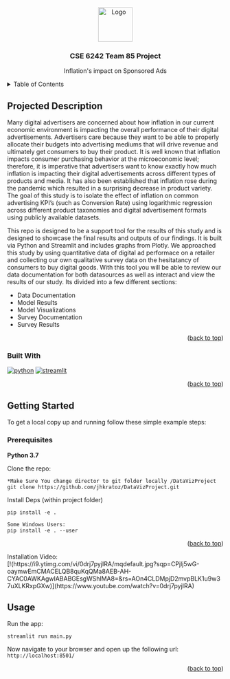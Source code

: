 <!-- Improved compatibility of back to top link: See: https://github.com/othneildrew/Best-README-Template/pull/73 -->
<a name="readme-top"></a>

<!-- PROJECT LOGO -->
<br />
<div align="center">
    <img src="https://raw.githubusercontent.com/othneildrew/Best-README-Template/master/images/logo.png" alt="Logo" width="80" height="80">

  <h3 align="center">CSE 6242 Team 85 Project</h3>

  <p align="center">
    Inflation's impact on Sponsored Ads
    <br />
  </p>
</div>



<!-- TABLE OF CONTENTS -->
<details>
  <summary>Table of Contents</summary>
  <ol>
    <li>
      <a href="#about-the-project">About The Project</a>
      <ul>
        <li><a href="#built-with">Built With</a></li>
      </ul>
    </li>
    <li>
      <a href="#getting-started">Getting Started</a>
      <ul>
        <li><a href="#prerequisites">Prerequisites</a></li>
        <li><a href="#installation">Installation</a></li>
      </ul>
    </li>
  </ol>
</details>



<!-- ABOUT THE PROJECT -->
## Projected Description

Many digital advertisers are concerned about how inflation in our current economic environment is impacting the overall performance of their digital advertisements. Advertisers care because they want to be able to properly allocate their budgets into advertising mediums that will drive revenue and ultimately get consumers to buy their product. It is well known that inflation impacts consumer purchasing behavior at the microeconomic level; therefore, it is imperative that advertisers want to know exactly how much inflation is impacting their digital advertisements across different types of products and media. It has also been established that inflation rose during the pandemic which resulted in a surprising decrease in product variety. The goal of this study is to isolate the effect of inflation on common advertising KPI’s (such as Conversion Rate) using logarithmic regression across different product taxonomies and digital advertisement formats using publicly available datasets.  

This repo is designed to be a support tool for the results of this study and is designed to showcase the final results and outputs of our findings. It is built via Python and Streamlit and includes graphs from Plotly. We approached this study by using quantitative data of digital ad performace on a retailer and collecting our own qualitative survey data on the hesitatancy of consumers to buy digital goods. With this tool you will be able to review our data documentation for both datasources as well as interact and view the results of our study. Its divided into a few different sections:
* Data Documentation
* Model Results
* Model Visualizations
* Survey Documentation
* Survey Results

<p align="right">(<a href="#readme-top">back to top</a>)</p>



### Built With

[![python]][python-url] [![streamlit]][streamlit-url]

<p align="right">(<a href="#readme-top">back to top</a>)</p>



<!-- GETTING STARTED -->
## Getting Started

To get a local copy up and running follow these simple example steps:

### Prerequisites

<B>Python 3.7</B>

Clone the repo:
```
*Make Sure You change director to git folder locally /DataVizProject
git clone https://github.com/jhkratoz/DataVizProject.git
```

Install Deps (within project folder)
```
pip install -e .

Some Windows Users:
pip install -e . --user
```

<p align="right">(<a href="#readme-top">back to top</a>)</p>

<!-- USAGE EXAMPLES -->
<div>Installation Video:</div>
[!(https://i9.ytimg.com/vi/0drj7pyjIRA/mqdefault.jpg?sqp=CPjlj5wG-oaymwEmCMACELQB8quKqQMa8AEB-AH-CYAC0AWKAgwIABABGEsgWShlMA8=&rs=AOn4CLDMpjD2mvpBLK1u9w37uXLKRxpGXw)](https://www.youtube.com/watch?v=0drj7pyjIRA)

## Usage

Run the app:
```
streamlit run main.py
```

Now navigate to your browser and open up the following url: ```http://localhost:8501/```

<p align="right">(<a href="#readme-top">back to top</a>)</p>


[python]: https://img.shields.io/badge/Python-v3.7-brightgreen
[python-url]: https://www.python.org
[streamlit]: https://img.shields.io/badge/Streamlit-v1.12.2-red
[streamlit-url]: https://streamlit.io
